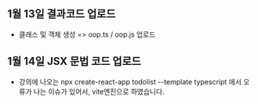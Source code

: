 ## 1월 13일 결과코드 업로드
 - 클래스 및 객체 생성 => oop.ts / oop.js 업로드

## 1월 14일 JSX 문법 코드 업로드
 - 강의에 나오는 npx create-react-app todolist --template typescript 에서 오류가 나는 이슈가 있어서, vite엔진으로 하였습니다.
